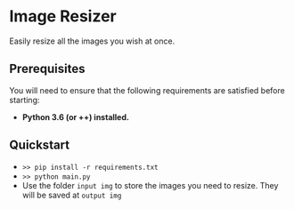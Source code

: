 # Image Resizer
Easily resize all the images you wish at once.
## Prerequisites
You will need to ensure that the following requirements are satisfied before starting:
* **Python 3.6 (or ++) installed.**
## Quickstart
* `>> pip install -r requirements.txt`
* `>> python main.py`
* Use the folder `input img` to store the images you need to resize. They will be saved at `output img`
